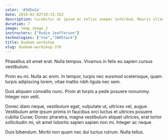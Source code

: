 ```yaml
---
color: '#345e2a'
date: 2019-02-02T10:15:35Z
description: Curabitur at ipsum ac tellus semper interdum. Mauris ullamcorper purus sit amet nulla.
duration: 7
image: temp_image_2
instructors: ["Rudie Jeafferson"]
technologies: ["Vue","JAMStack"]
title: Duobam workshop
slug: duobam-workshop-370
---
```

Phasellus sit amet erat. Nulla tempus. Vivamus in felis eu sapien cursus vestibulum.

Proin eu mi. Nulla ac enim. In tempor, turpis nec euismod scelerisque, quam turpis adipiscing lorem, vitae mattis nibh ligula nec sem.

Duis aliquam convallis nunc. Proin at turpis a pede posuere nonummy. Integer non velit.

Donec diam neque, vestibulum eget, vulputate ut, ultrices vel, augue. Vestibulum ante ipsum primis in faucibus orci luctus et ultrices posuere cubilia Curae; Donec pharetra, magna vestibulum aliquet ultrices, erat tortor sollicitudin mi, sit amet lobortis sapien sapien non mi. Integer ac neque.

Duis bibendum. Morbi non quam nec dui luctus rutrum. Nulla tellus.
